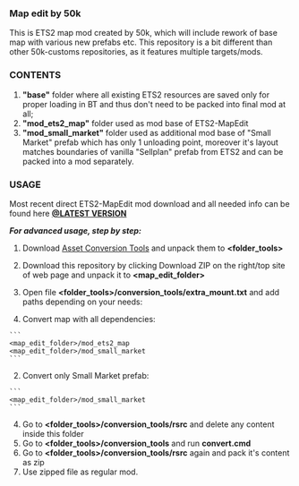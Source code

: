 ### Map edit by 50k
This is ETS2 map mod created by 50k, which will include rework of base map with various new prefabs etc.
This repository is a bit different than other 50k-customs repositories, as it features multiple targets/mods.


### CONTENTS
1. **"base"** folder where all existing ETS2 resources are saved only for proper loading in BT and 
thus don't need to be packed into final mod at all;
2. **"mod_ets2_map"** folder used as mod base of ETS2-MapEdit
2. **"mod_small_market"** folder used as additional mod base of "Small Market" prefab which has only 1 unloading point, moreover
it's layout matches boundaries of vanilla "Sellplan" prefab from ETS2 and can be packed into a mod separately.


### USAGE

Most recent direct ETS2-MapEdit mod download and all needed info can be found here 
**[@LATEST VERSION](../../releases/latest)**

***For advanced usage, step by step:***

1. Download [Asset Conversion Tools](http://eurotrucksimulator2.com/conversion_tools.php#what-are-conversion-tools) and unpack them to **\<folder_tools>**
2. Download this repository by clicking Download ZIP on the right/top site of web page and unpack it to **\<map_edit_folder>**
3. Open file **\<folder_tools>/conversion_tools/extra_mount.txt** and add paths depending on your needs:
  
  1. Convert map with all dependencies:
  
    ```
    <map_edit_folder>/mod_ets2_map
    <map_edit_folder>/mod_small_market
    ```
  2. Convert only Small Market prefab:
  
    ```
    <map_edit_folder>/mod_small_market
    ```
4. Go to **\<folder_tools>/conversion_tools/rsrc** and delete any content inside this folder
5. Go to **\<folder_tools>/conversion_tools** and run **convert.cmd**
6. Go to **\<folder_tools>/conversion_tools/rsrc** again and pack it's content as zip
7. Use zipped file as regular mod.
